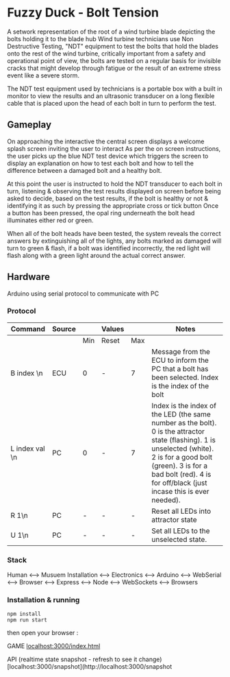 # Fuzzy Duck - Bolt Tension

A setwork representation of the root of a wind turbine blade depicting the bolts holding it to the blade hub Wind turbine technicians use Non Destructive Testing, "NDT" equipment to test the bolts that hold the blades onto the rest of the wind turbine, critically important from a safety and operational point of view, the bolts are tested on a regular basis for invisible cracks that might develop through fatigue or the result of an extreme stress event like a severe storm.

The NDT test equipment used by technicians is a portable box with a built in monitor to view the results and an ultrasonic transducer on a long flexible cable that is placed upon the head of each bolt in turn to perform the test.

## Gameplay
On approaching the interactive the central screen displays a
welcome splash screen inviting the user to interact
As per the on screen instructions, the user picks up the blue NDT test
device which triggers the screen to display an explanation on how
to test each bolt and how to tell the difference between a
damaged bolt and a healthy bolt.

At this point the user is instructed to hold the NDT transducer to each bolt in turn, listening & observing the test results displayed on screen before being asked to decide, based on the test results, if the bolt is healthy or not & identifying it as such by pressing the appropriate cross or tick button Once a button has been pressed, the opal ring underneath the bolt head illuminates either red or green.

When all of the bolt heads have been tested, the system reveals the correct answers by extinguishing all of the lights, any bolts marked as damaged will turn to green & flash, if a bolt was identified incorrectly, the red light will flash along with a green light around the actual correct answer.


## Hardware

Arduino using serial protocol to communicate with PC

### Protocol

| Command        	| Source 	|     	| Values 	|     	| Notes                                                                                                                                                                                                                                     	|
|----------------	|--------	|-----	|--------	|-----	|-------------------------------------------------------------------------------------------------------------------------------------------------------------------------------------------------------------------------------------------	|
|                	|        	| Min 	| Reset  	| Max 	|                                                                                                                                                                                                                                           	|
| B index \n     	| ECU    	| 0   	| -      	| 7   	| Message from the ECU to inform the PC that a bolt has been selected. Index is the index of the bolt                                                                                                                                       	|
| L index val \n 	| PC     	| 0   	| -      	| 7   	| Index is the index of the LED (the same number as the bolt). 0 is the attractor state (flashing). 1 is unselected (white). 2 is for a good bolt (green). 3 is for a bad bolt (red). 4 is for off/black (just incase this is ever needed). 	|
| R 1\n          	| PC     	| -   	| -      	| -   	| Reset all LEDs into attractor state                                                                                                                                                                                                       	|
| U 1\n          	| PC     	| -   	| -      	| -   	| Set all LEDs to the unselected state.                                                                                                                                                                                                     	|

### Stack
Human ⟷ Musuem Installation ⟷ Electronics ⟷ Arduino ⟷ WebSerial ⟷ Browser ⟷ Express ⟷ Node ⟷ WebSockets ⟷ Browsers



### Installation & running

```
npm install
npm run start
```

then open your browser :

GAME
[localhost:3000/index.html](http://localhost:3000/index.html)

API (realtime state snapshot - refresh to see it change)
[localhost:3000/snapshot](http://localhost:3000/snapshot
